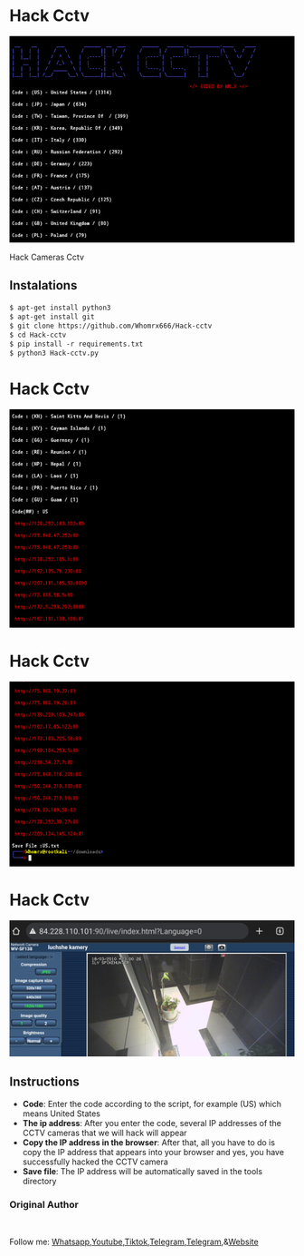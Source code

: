 # Hack Cctv
![Hack-cctv preview](Hack-cctv.png)

Hack Cameras Cctv

## Instalations
```
$ apt-get install python3
$ apt-get install git
$ git clone https://github.com/Whomrx666/Hack-cctv
$ cd Hack-cctv
$ pip install -r requirements.txt
$ python3 Hack-cctv.py 
```
# Hack Cctv

<img src="https://github.com/Whomrx666/Hack-cctv/blob/master/01.png">

# Hack Cctv

<img src="https://github.com/Whomrx666/Hack-cctv/blob/master/02.png">

# Hack Cctv

<img src="https://github.com/Whomrx666/Hack-cctv/blob/master/03.png">

## Instructions
- **Code**: Enter the code according to the script, for example (US) which means United States
- **The ip address**: After you enter the code, several IP addresses of the CCTV cameras that we will hack will appear
- **Copy the IP address in the browser**: After that, all you have to do is copy the IP address that appears into your browser and yes, you have successfully hacked the CCTV camera
- **Save file**: The IP address will be automatically saved in the tools directory
### Original Author
<a href="https://github.com/Whomrx666"><img src="https://img.shields.io/badge/Original-Author-brightgreen.svg" alt=""/></a>

Follow me: [Whatsapp](https://wa.me/6287855190571),[Youtube](https://youtube.com/@whomrx666),[Tiktok](https://www.tiktok.com/@whomr.x),[Telegram](https://www.tiktok.com/@whomr.x),[Telegram](https://t.me/@Whomr_X),&[Website](https://whomrxhackers.blogspot.com/)